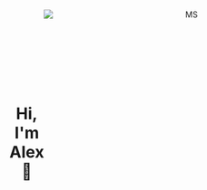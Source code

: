 <div align="center" style="display: flex; align-items: center; justify-content: center; height: 100vh;">
     <h1>Hi, I'm Alex 👋</h1>
    <img src="https://user-images.githubusercontent.com/57486325/184544186-61b52fab-1a69-4ab2-8f45-131a065d8a40.gif" alt="MS" height="450" width="550">
</div>

<div style="flex: 1; margin-right: 20px;">
<h3>About Me</h3>
<ul>
 <li>🎓 Graduate in Computer Science and finishing a Master's Degree in <b>Data Science and Engineering</b></li>
 <li>👩‍🏫 Teaching pre-adolescent kids the basics of app development and Python fundamentals</li>
 <li>🔍 Searching for a full-time experience to solve complex problems, drive innovation, and make a meaningful impact while growing my tech expertise</li>
 <li>🐍 Python proficient</li>
 <li>🤖 Keeping up daily with the industry through articles, YouTube, and coding side projects</li>
 <li>🧗‍♂️🎮 Climbing or gaming when I'm not being a nerd</li>
</ul>
</div>
<div align = "center" >
<a href="https://linkedin.com/in/https://www.linkedin.com/in/alexcortezsantos23/" target="_blank">
<img src=https://img.shields.io/badge/linkedin-%231E77B5.svg?&style=for-the-badge&logo=linkedin&logoColor=white alt=linkedin style="margin-bottom: 5px;"/>
</a>  
</div>

<div align = "center" >
<a href="https://github.com/therealAlex23/therealAlex23">
<img align="center" src="https://github-readme-stats.vercel.app/api?username=therealalex23&theme=buefy&show_icons=true" />
</a> 
    <a href="https://github.com/therealAlex23/therealAlex23">
<img align="center" src="https://github-readme-stats.vercel.app/api/top-langs/?username=therealAlex23&hide=java,html,tex&title_color=ffffff&text_color=c9cacc&icon_color=2bbc8a&bg_color=1d1f21&langs_count=3" />
</a>

</div>


# Tech Stack
<table align = "center" ><tr><td valign="top" width="15%">

<div align="center">  
<h4>Data  Engineering</h4>
<a href="https://kafka.apache.org/" target="_blank"><img style="margin: 10px" src="https://raw.githubusercontent.com/devicons/devicon/master/icons/apachekafka/apachekafka-original-wordmark.svg" alt="Kafka" height="50" /></a>
 <a href="https://hadoop.apache.org/" target="_blank"><img style="margin: 10px" src="https://profilinator.rishav.dev/skills-assets/apache_hadoop-icon.svg" alt="Hadoop" height="50" /></a>
</div>

</td><td valign="top" width="15%">

<div align="center">  
<h4>Data Processing & Visualization</h4>
<a href="https://pandas.pydata.org/" target="_blank"><img src="https://raw.githubusercontent.com/devicons/devicon/2ae2a900d2f041da66e950e4d48052658d850630/icons/pandas/pandas-original.svg" alt="pandas" width="40" height="40"/> </a>
<a href="https://seaborn.pydata.org/" target="_blank"><img src="https://seaborn.pydata.org/_images/logo-mark-lightbg.svg" alt="seaborn" width="40" height="40"/> </a>
<a href="https://numpy.org" target="_blank"><img src="https://user-images.githubusercontent.com/57486325/183996542-20d39e0d-1b6c-4e55-8b10-cf43b5399c06.png" alt="Numpy" height="40" style="vertical-align:top; margin:4px"></a>
</div>

</td><td valign="top" width="15%">

<div align="center">  
<h4>Machine Learning</h4>
<a href="https://scikit-learn.org/" target="_blank"><img src="https://upload.wikimedia.org/wikipedia/commons/0/05/Scikit_learn_logo_small.svg" alt="scikit_learn" width="40" height="40"/> </a>
<a href="https://www.tensorflow.org/" target="_blank"><img style="margin: 10px" src="https://profilinator.rishav.dev/skills-assets/tensorflow-icon.svg" alt="TensorFlow" height="50" /></a>
</div>

</td>
<td valign="top" width="15%">
    
<div align="center">  
<h4>DevOps</h4>
<a href="https://kubernetes.io/" target="_blank"><img style="margin: 10px" src="https://raw.githubusercontent.com/devicons/devicon/master/icons/kubernetes/kubernetes-plain-wordmark.svg" alt="Kubernetes" height="40" style="vertical-align:top; margin:4px"></a>
<a href="https://www.docker.com/" target="_blank"><img style="margin: 10px" src="https://raw.githubusercontent.com/devicons/devicon/master/icons/docker/docker-original.svg" alt="Docker" height="50" /></a>
<a href="https://aws.amazon.com/" target="_blank"><img style="margin: 10px" src="https://profilinator.rishav.dev/skills-assets/amazonwebservices-original-wordmark.svg" alt="AWS" height="50" /></a>  
</div>
</td>

<td valign="top" width="15%">

<div align="center">  
<h4> Backend</h4>
<a href="https://flask.palletsprojects.com/" target="_blank"><img style="margin: 10px" src="https://user-images.githubusercontent.com/57486325/185159507-1e1196e7-2970-4210-a2a5-c8ee953b00c7.png" alt="Flask" height="50" /></a>  
<a href="https://www.postgresql.org/" target="_blank"><img style="margin: 10px" src="https://user-images.githubusercontent.com/57486325/185158301-b2fe108a-8dc9-4018-9ad7-c8271e5b69ea.png" alt="PostgreSQL" height="50" /></a>  
    
</div>
</td>

<td valign="top" width="15%">

<div align="center">  
<h4> Frontend</h4>
<a href="https://en.wikipedia.org/wiki/HTML5" target="_blank"><img style="margin: 10px" src="https://profilinator.rishav.dev/skills-assets/html5-original-wordmark.svg" alt="HTML5" height="50" /></a>
<a href="https://www.w3schools.com/css/" target="_blank"><img style="margin: 10px" src="https://profilinator.rishav.dev/skills-assets/css3-original-wordmark.svg" alt="CSS3" height="50" /></a>
<a href="https://reactjs.org/" target="_blank"><img style="margin: 10px" src="https://raw.githubusercontent.com/devicons/devicon/master/icons/react/react-original-wordmark.svg" alt="D3.js" height="40" style="vertical-align:middle; margin:4px"></a>
</div>

</td> 
</tr>
</table>  

<table><tr></tr></table>  

<br/>  


<table align = "center" ><tr><td valign="top" width="50%">

<div align="center">  
<h4> Languages  </h4>
<a href="https://www.python.org/" target="_blank"><img style="margin: 10px" src="https://profilinator.rishav.dev/skills-assets/python-original.svg" alt="Python" height="50" /></a>
<a href="https://www.java.com/" target="_blank"><img style="margin: 10px" src="https://profilinator.rishav.dev/skills-assets/java-original-wordmark.svg" alt="Java" height="50" /></a>
<a href="https://www.javascript.com/" target="_blank"><img style="margin: 10px" src="https://profilinator.rishav.dev/skills-assets/javascript-original.svg" alt="JavaScript" height="50" /></a>
<a href="https://www.cprogramming.com/" target="_blank"><img style="margin: 10px" src="https://profilinator.rishav.dev/skills-assets/c-original.svg" alt="C" height="50" /></a>
<a href="https://www.cplusplus.com/" target="_blank"><img style="margin: 10px" src="https://profilinator.rishav.dev/skills-assets/cplusplus-original.svg" alt="C++" height="50" /></a>
</div>

</td><td valign="top" width="50%">

<div align="center">  
<h4> Support </h4>
 
<img src="https://raw.githubusercontent.com/github/explore/80688e429a7d4ef2fca1e82350fe8e3517d3494d/topics/visual-studio-code/visual-studio-code.png" alt="VS Code" height="40" style="vertical-align:middle; margin:4px">
<a href="https://www.linux.org/" target="_blank"><img style="margin: 10px" src="https://profilinator.rishav.dev/skills-assets/linux-original.svg" alt="Linux" height="50" /></a>
<a href="https://github.com/" target="_blank"><img style="margin: 10px" src="https://profilinator.rishav.dev/skills-assets/git-scm-icon.svg" alt="Git" height="50" /></a>
<a href="https://www.figma.com/" target="_blank"><img style="margin: 10px" src="https://user-images.githubusercontent.com/57486325/185165814-e601a885-1d16-44fd-a5fb-818d55786b8c.png" alt="Figma" height="50" /></a>
<a href="https://www.postman.com/" target="_blank"><img style="margin: 10px" src="https://user-images.githubusercontent.com/57486325/185167492-c441ed4c-23f6-4414-9256-c20c1f9448ee.png" alt="Postman" height="50" /></a>
<a href="https://jupyter.org" target="_blank"><img src="https://user-images.githubusercontent.com/57486325/184455501-83b7f5a6-c53a-4238-8ea7-1a3b700dd769.jpg" alt="Jupyter" height="40" style="vertical-align:middle; margin:4px"></a>
<a href="https://colab.research.google.com/?utm_source=scs-index" target="_blank"><img src="https://user-images.githubusercontent.com/57486325/183995961-bcf74296-d180-4cd6-80f7-c33db2cb98bf.png" alt="Colab" height="40" style="vertical-align:middle; margin:4px"></a>
</div>


</tr>
</table>  
</div>

<br> 





